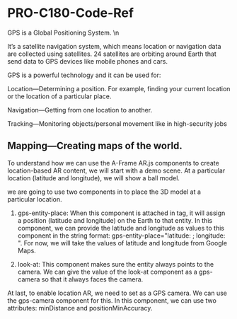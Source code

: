 # PRO-C180-Code-Ref


GPS is a Global Positioning System. \n


It’s a satellite navigation system, which means location or navigation data are collected using satellites. 24 satellites are orbiting around Earth that send data to GPS devices like mobile phones and cars. 

GPS is a powerful technology and it can be used for:

Location—Determining a position. For example, finding your current location or the location of a particular place.

 Navigation—Getting from one location to another.
 
 Tracking—Monitoring objects/personal movement like in high-security jobs
 
Mapping—Creating maps of the world.
-----------------------------------------------------------------------------


To understand how we can use the A-Frame AR.js components to create location-based AR content, we will start with a demo scene. At a particular location (latitude and longitude), we will show a ball model.


we are going to use two components in  to place the 3D model at a particular location. 
1. gps-entity-place: When this component is attached in  tag, it will assign a position (latitude and longitude) on the Earth to that entity.
In this component, we can provide the latitude and longitude as values to this component in the string format: gps-entity-place="latitude: ; longitude: ".
For now, we will take the values of latitude and longitude from Google Maps.

2. look-at: This component makes sure the entity always points to the camera. We can give the value of the look-at component as a gps-camera so that it always faces the camera.

At last, to enable location AR, we need to set  as a GPS camera. We can use the gps-camera component for this.
In this component, we can use two attributes: minDistance and positionMinAccuracy.
